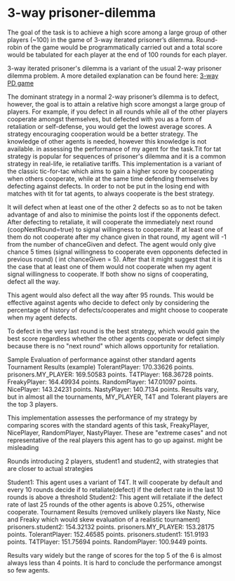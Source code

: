 # 3-way prisoner-dilemma



The goal of the task is to achieve a high score among a large group of other players (~100) in the
game of 3-way iterated prisoner’s dilemma. Round-robin of the game would be programmatically carried out and a total score would be tabulated for each player at the end of 100 rounds for each player.

3-way iterated prisoner's dilemma is a variant of the usual 2-way prisoner dilemma problem. A more detailed explanation can be found here: [3-way PD game ](https://www.classes.cs.uchicago.edu/archive/1998/fall/CS105/Project/node6.html)


The dominant strategy in a normal 2-way prisoner’s dilemma is to defect, however, the goal is to attain a relative high score amongst a large group of players. For example, if you defect in all rounds while all of the other players cooperate amongst themselves, but defected with you as a form of retaliation or self-defense, you would get the lowest average scores.
A strategy encouraging cooperation would be a better strategy. The knowledge of other
agents is needed, however this knowledge is not available. 
in assessing the performance of my agent for the task.Tit for tat strategy is popular for sequences of prisoner's dilemma and it is a common strategy in real-life, ie retaliative tariffs. This implementation is a variant of the classic tic-for-tac which aims to gain a higher score by cooperating when others cooperate, while at the same time
defending themselves by defecting against defects. In order to not be put in the losing end with
matches with tit for tat agents, to always cooperate is the best strategy. 

It will defect when at least one of the other 2 defects so
as to not be taken advantage of and also to minimise the points lost if the opponents defect.
After defecting to retaliate, it will cooperate the immediately next round (coopNextRound=true)
to signal willingness to cooperate. If at least one of them do not cooperate after my chance
given in that round, my agent will -1 from the number of chanceGiven and defect. The agent
would only give chance 5 times (signal willingness to cooperate even opponents defected in
previous round) ( int chanceGiven = 5). After that it might suggest that it is the case that at least
one of them would not cooperate when my agent signal willingness to cooperate. If both show
no signs of cooperating, defect all the way.

This agent would also defect all the way after 95 rounds. This would be effective against agents
who decide to defect only by considering the percentage of history of defects/cooperates and
might choose to cooperate when my agent defects. 

To defect in the very last round is the best
strategy, which would gain the best score regardless whether the other agents cooperate or
defect simply because there is no "next round" which allows opportunity for retaliation. 

Sample Evaluation of performance against other standard agents
Tournament Results (example)
TolerantPlayer: 170.33626 points.
prisoners.MY_PLAYER: 169.50583 points.
T4TPlayer: 168.36728 points.
FreakyPlayer: 164.49934 points.
RandomPlayer: 147.01097 points.
NicePlayer: 143.24231 points.
NastyPlayer: 140.7134 points.
Results vary, but in almost all the tournaments, MY_PLAYER, T4T and Tolerant players are the top
3 players.

This implementation assesses the performance of my strategy by comparing scores with the standard
agents of this task, FreakyPlayer, NicePlayer, RandomPlayer, NastyPlayer. These are "extreme cases" and not representative of the real players this agent has to go up against. might be misleading

Rounds introducing 2 players, student1 and student2, with strategies that are closer to actual strategies

Student1: This agent uses a variant of T4T. It will cooperate by default and every 10 rounds
decide if to retaliate(defect) if the defect rate in the last 10 rounds is above a threshold
Student2: This agent will retaliate if the defect rate of last 25 rounds of the other agents is above
0.25%, otherwise cooperate.
Tournament Results​ (removed unlikely players like Nasty, Nice and Freaky which would skew
evaluation of a realistic tournament)
prisoners.student2: 154.32132 points.
prisoners.MY_PLAYER: 153.28175 points.
TolerantPlayer: 152.46585 points.
prisoners.student1: 151.9193 points.
T4TPlayer: 151.75694 points.
RandomPlayer: 100.9449 points.

Results vary widely but the range of scores for the top 5 of the 6 is almost always less than 4
points. It is hard to conclude the performance amongst so few agents.
